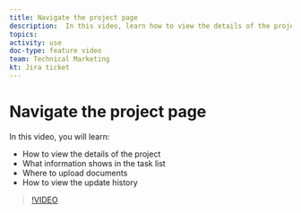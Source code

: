 ```yaml
---
title: Navigate the project page
description:  In this video, learn how to view the details of the project, what information shows in the task list, where to upload documents, how to view the update historyxx
topics: 
activity: use
doc-type: feature video
team: Technical Marketing
kt: Jira ticket
---
```

# Navigate the project page

In this video, you will learn:

* How to view the details of the project
* What information shows in the task list
* Where to upload documents
* How to view the update history

>[!VIDEO](https://video.tv.adobe.com/v/335085/?quality=12)
